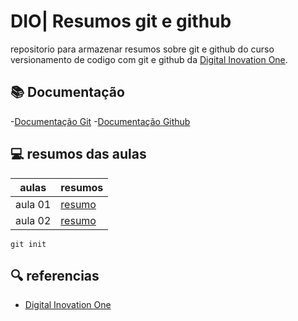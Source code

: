 # DIO| Resumos git e github

repositorio para armazenar resumos sobre git e github do curso versionamento de codigo com git e github da [Digital Inovation One](https://www.dio.me/).

## 📚 Documentação
-[Documentação Git](https://git-scm.com/doc)
-[Documentação Github](https://docs.github.com)

## 💻 resumos das aulas
| aulas | resumos |
|-------|---------|
| aula 01 | [resumo]()|
| aula 02 | [resumo]()|


```
git init
```

## 🔍 referencias
- [Digital Inovation One](https://www.dio.me/)
